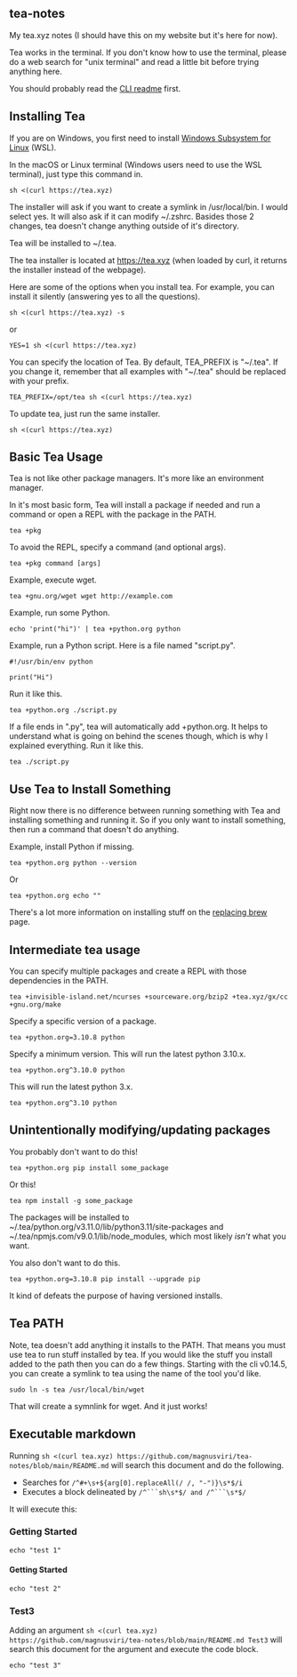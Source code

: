 ## tea-notes

My tea.xyz notes (I should have this on my website but it's here for now).

Tea works in the terminal. If you don't know how to use the terminal, please do a web search for "unix terminal" and read a little bit before trying anything here.

You should probably read the [CLI readme](https://github.com/teaxyz/cli) first.

## Installing Tea

If you are on Windows, you first need to install [Windows Subsystem for Linux](https://learn.microsoft.com/en-us/windows/wsl/about) (WSL).

In the macOS or Linux terminal (Windows users need to use the WSL terminal), just type this command in.

```
sh <(curl https://tea.xyz)
```

The installer will ask if you want to create a symlink in /usr/local/bin. I would select yes. It will also ask if it can modify ~/.zshrc. Basides those 2 changes, tea doesn't change anything outside of it's directory.

Tea will be installed to ~/.tea.

The tea installer is located at https://tea.xyz (when loaded by curl, it returns the installer instead of the webpage). 


Here are some of the options when you install tea. For example, you can install it silently (answering yes to all the questions).

	sh <(curl https://tea.xyz) -s

or

	YES=1 sh <(curl https://tea.xyz)

You can specify the location of Tea. By default, TEA_PREFIX is "~/.tea". If you change it, remember that all examples with "~/.tea" should be replaced with your prefix.

	TEA_PREFIX=/opt/tea sh <(curl https://tea.xyz)

To update tea, just run the same installer.

	sh <(curl https://tea.xyz)

## Basic Tea Usage

Tea is not like other package managers. It's more like an environment manager.

In it's most basic form, Tea will install a package if needed and run a command or open a REPL with the package in the PATH.

	tea +pkg

To avoid the REPL, specify a command (and optional args).

	tea +pkg command [args]

Example, execute wget.

	tea +gnu.org/wget wget http://example.com

Example, run some Python.

	echo 'print("hi")' | tea +python.org python

Example, run a Python script. Here is a file named "script.py".

```
#!/usr/bin/env python

print("Hi")
```

Run it like this.

	tea +python.org ./script.py

If a file ends in ".py", tea will automatically add +python.org. It helps to understand what is going on behind the scenes though, which is why I explained everything. Run it like this.

	tea ./script.py

## Use Tea to Install Something

Right now there is no difference between running something with Tea and installing something and running it. So if you only want to install something, then run a command that doesn't do anything.

Example, install Python if missing.

	tea +python.org python --version

Or 

	tea +python.org echo ""

There's a lot more information on installing stuff on the [replacing brew](https://github.com/magnusviri/tea-notes/blob/main/replacing-brew.md) page.

## Intermediate tea usage

You can specify multiple packages and create a REPL with those dependencies in the PATH.

	tea +invisible-island.net/ncurses +sourceware.org/bzip2 +tea.xyz/gx/cc +gnu.org/make

Specify a specific version of a package.

	tea +python.org=3.10.8 python

Specify a minimum version. This will run the latest python 3.10.x.

	tea +python.org^3.10.0 python

This will run the latest python 3.x.

	tea +python.org^3.10 python

## Unintentionally modifying/updating packages 

You probably don't want to do this!

```
tea +python.org pip install some_package
```

Or this!

```
tea npm install -g some_package
```

The packages will be installed to ~/.tea/python.org/v3.11.0/lib/python3.11/site-packages and ~/.tea/npmjs.com/v9.0.1/lib/node_modules, which most likely *isn't* what you want.

You also don't want to do this.

```
tea +python.org=3.10.8 pip install --upgrade pip
```

It kind of defeats the purpose of having versioned installs.

## Tea PATH

Note, tea doesn't add anything it installs to the PATH. That means you must use tea to run stuff installed by tea. If you would like the stuff you install added to the path then you can do a few things. Starting with the cli v0.14.5, you can create a symlink to tea using the name of the tool you'd like.

```
sudo ln -s tea /usr/local/bin/wget
```

That will create a symnlink for wget. And it just works!

## Executable markdown

Running `sh <(curl tea.xyz) https://github.com/magnusviri/tea-notes/blob/main/README.md` will search this document and do the following.

- Searches for `/^#+\s+${arg[0].replaceAll(/ /, "-")}\s*$/i`
- Executes a block delineated by `/^```sh\s*$/ and /^```\s*$/`

It will execute this:

### Getting Started

```
echo "test 1"
```

#### Getting Started

```
echo "test 2"
```

### Test3

Adding an argument `sh <(curl tea.xyz) https://github.com/magnusviri/tea-notes/blob/main/README.md Test3` will search this document for the argument and execute the code block.

```
echo "test 3"
```
